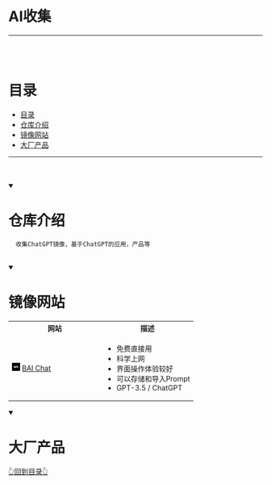# AI收集

<hr/>
<br/><br/>

# 目录

- [目录](#目录)
- [仓库介绍](#仓库介绍)
- [镜像网站](#镜像网站)
- [大厂产品](#大厂产品)

<hr><br/><br/>



<details open="open">
  <summary><h1>仓库介绍</h1></summary>

```
  收集ChatGPT镜像，基于ChatGPT的应用，产品等
  
```

</details>

<details open="open">
  <summary><h1>镜像网站</h1></summary>

<table>
    <th>网站
    </th>
    <th>描述</th>
    <tr>
        <td width="50%">
            <img src="./icon/BAI%20Chat.png">
            <a href="https://chatbot.theb.ai/">BAI Chat</a>
        </td>
        <td width="70%">
            <ul style="list-style-type: disc;">
                <li>免费直接用</li>
                <li>科学上网</li>
                <li>界面操作体验较好</li>
                <li>可以存储和导入Prompt</li>
                <li>GPT-3.5 / ChatGPT</li>
            </ul>
        </td> 
    </tr>
</table> 



</details>

<details open="open">
<summary><h1>大厂产品</h1></summary>


</details>


[👆回到目录👆](#目录)
